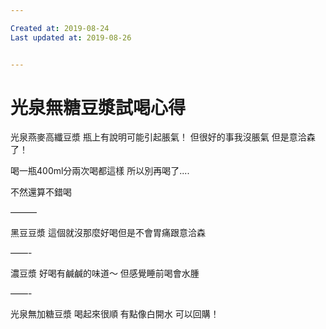 ```yaml
---

Created at: 2019-08-24
Last updated at: 2019-08-26


---
```


# 光泉無糖豆漿試喝心得


光泉燕麥高纖豆漿
瓶上有說明可能引起脹氣！
但很好的事我沒脹氣
但是意洽森了！

喝一瓶400ml分兩次喝都這樣
所以別再喝了....

不然還算不錯喝

———

黑豆豆漿
這個就沒那麼好喝但是不會胃痛跟意洽森

——-

濃豆漿
好喝有鹹鹹的味道～
但感覺睡前喝會水腫

——-

光泉無加糖豆漿
喝起來很順
有點像白開水
可以回購！

